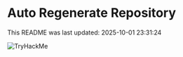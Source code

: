 # Auto Regenerate Repository

This README was last updated: 2025-10-01 23:31:24

 ![TryHackMe](https://tryhackme.com/badge/533634)